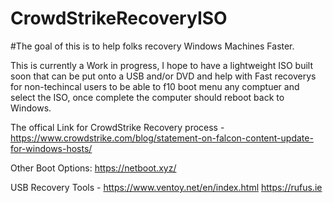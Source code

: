 # CrowdStrikeRecoveryISO

#The goal of this is to help folks recovery Windows Machines Faster.


This is currently a Work in progress, I hope to have a lightweight ISO built soon that can be put onto a USB and/or DVD and help with Fast recoverys for non-techincal users to be able to f10 boot menu any comptuer and select the ISO, once complete the computer should reboot back to Windows. 

The offical Link for CrowdStrike Recovery process - https://www.crowdstrike.com/blog/statement-on-falcon-content-update-for-windows-hosts/

Other Boot Options: https://netboot.xyz/

USB Recovery Tools  - https://www.ventoy.net/en/index.html
https://rufus.ie
